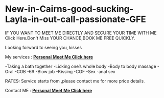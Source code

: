 # New-in-Cairns-good-sucking-Layla-in-out-call-passionate-GFE
IF YOU WANT TO MEET ME DIRECTLY AND SECURE YOUR TIME WITH ME Click Here.Don't Miss YOUR CHANCE,BOOK ME FREE QUICKLY.

Looking forward to seeing you, kisses

My services : **[Personal Meet Me Click here](http://sofiyarose.whyboner.com)**

-Taking a bath together
-Licking one’s whole body
-Body to body massage
-Oral
-COB
-69
-Blow job
-Kissing
-COF
-Sex
-anal sex

RATES:
Service starts from ,please contact me for more price details.

Contact ME : **[Personal Meet Me Click here](http://sofiyarose.whyboner.com)**
